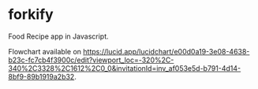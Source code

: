 # forkify
Food Recipe app in Javascript.

Flowchart available on https://lucid.app/lucidchart/e00d0a19-3e08-4638-b23c-fc7cb4f3900c/edit?viewport_loc=-320%2C-340%2C3328%2C1612%2C0_0&invitationId=inv_af053e5d-b791-4d14-8bf9-89b1919a2b32.
